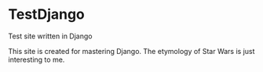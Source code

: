 # TestDjango
Test site written in Django

This site is created for mastering Django. The etymology of Star Wars is just interesting to me.
